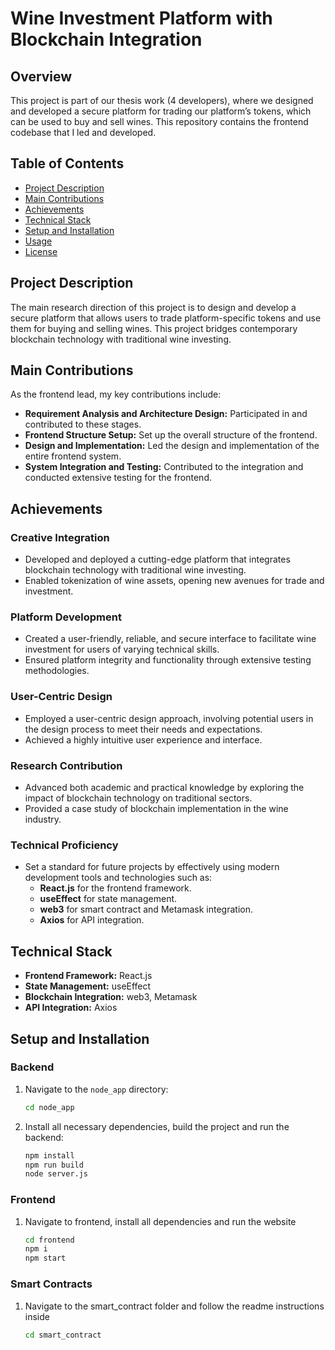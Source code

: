 # Wine Investment Platform with Blockchain Integration

## Overview
This project is part of our thesis work (4 developers), where we designed and developed a secure platform for trading our platform’s tokens, which can be used to buy and sell wines. This repository contains the frontend codebase that I led and developed.

## Table of Contents
- [Project Description](#project-description)
- [Main Contributions](#main-contributions)
- [Achievements](#achievements)
- [Technical Stack](#technical-stack)
- [Setup and Installation](#setup-and-installation)
- [Usage](#usage)
- [License](#license)

## Project Description
The main research direction of this project is to design and develop a secure platform that allows users to trade platform-specific tokens and use them for buying and selling wines. This project bridges contemporary blockchain technology with traditional wine investing.

## Main Contributions
As the frontend lead, my key contributions include:
- **Requirement Analysis and Architecture Design:** Participated in and contributed to these stages.
- **Frontend Structure Setup:** Set up the overall structure of the frontend.
- **Design and Implementation:** Led the design and implementation of the entire frontend system.
- **System Integration and Testing:** Contributed to the integration and conducted extensive testing for the frontend.

## Achievements
### Creative Integration
- Developed and deployed a cutting-edge platform that integrates blockchain technology with traditional wine investing.
- Enabled tokenization of wine assets, opening new avenues for trade and investment.

### Platform Development
- Created a user-friendly, reliable, and secure interface to facilitate wine investment for users of varying technical skills.
- Ensured platform integrity and functionality through extensive testing methodologies.

### User-Centric Design
- Employed a user-centric design approach, involving potential users in the design process to meet their needs and expectations.
- Achieved a highly intuitive user experience and interface.

### Research Contribution
- Advanced both academic and practical knowledge by exploring the impact of blockchain technology on traditional sectors.
- Provided a case study of blockchain implementation in the wine industry.

### Technical Proficiency
- Set a standard for future projects by effectively using modern development tools and technologies such as:
  - **React.js** for the frontend framework.
  - **useEffect** for state management.
  - **web3** for smart contract and Metamask integration.
  - **Axios** for API integration.

## Technical Stack
- **Frontend Framework:** React.js
- **State Management:** useEffect
- **Blockchain Integration:** web3, Metamask
- **API Integration:** Axios

## Setup and Installation

### Backend
1. Navigate to the `node_app` directory:
   ```bash
   cd node_app
2. Install all necessary dependencies, build the project and run the backend:
   ```bash
   npm install
   npm run build
   node server.js

### Frontend
1. Navigate to frontend, install all dependencies and run the website
   ```bash
   cd frontend
   npm i
   npm start

### Smart Contracts
1. Navigate to the smart_contract folder and follow the readme instructions inside
   ```bash
   cd smart_contract

